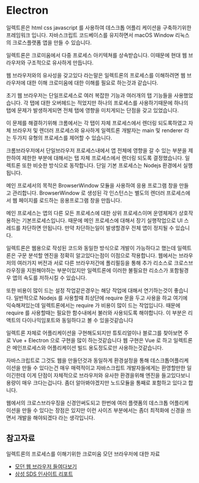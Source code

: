 # Electron

일렉트론은 html css javascript 를 사용하여 데스크톱 어플리 케이션을 구축하기위한 프레임워크 입니다. 자바스크립트 코드베이스를 유지하면서 macOS Window 리눅스의 크로스플랫폼 앱을 만들 수 있습니다. 
  
일렉트론은 크로미움에서 다중 프로세스 아키텍쳐를 상속받습니다. 이때문에 현대 웹 브라우저와 구조적으로 유사하게 만듭니다.
  
웹 브라우저와의 유사성을 갖고있다 라는말은 일렉트론의 프로세스를 이해하려면 웹 브라우저에 대한 이해 크로미움에 대한 이해를 필요로 하는것과 같습니다.
  
초기 웹 브라우저는 단일프로세스로 여러 복잡한 기능과 여러개의 탭 기능들을 사용했었습니다. 각 탭에 대한 오버헤드는 적었지만 하나의 프로세스를 사용하기때문에 하나의 탭에 문제가 발생하게되면 전체 탭에 영향을 미치게되는 단점을 갖고 있었습니다.
  
이 문제를 해결하기위해 크롬에서는 각 탭이 자체 프로세스에서 렌더링 되도록하였고 자체 브라우저 및 렌더러 프로세스와 유사하게 일렉트론 개발자는 main 및 renderer 라는 두가지 유형의 프로세스를 제어할 수 있습니다.
  
크롬브라우저에서 단일브라우저 프로세스내에서 앱 전체에 영향을 갈 수 있는 부분을 제한하여 제한한 부분에 대해서는 탭 자체 프로세스에서 렌더링 되도록 결정했습니다. 일렉트론 또한 비슷한 방식으로 동작합니다. 단일 기본 프로세스는 Nodejs 환경에서 실행됩니다.
  
메인 프로세서의 목적은 BrowserWindow 모듈을 사용하여 응용 프로그램 창을 만들고 관리합니다. BrowserWindow 로 생성된 각 인스턴스는 별도의 렌더러 프로세스에서 웹 페이지를 로드하는 응용프로그램 창을 만듭니다.
  
메인 프로세스는 앱의 다른 모든 프로세스에 대한 상위 프로세스이며 운영체제가 상호작용하는 기본프로세스입니다. 때문에 메인 프로세스에 대해서 장기 실행작업으로 UI 스레드를 차단하면 안됩니다. 만약 차단하는일이 발생할경우 전체 앱이 정지될 수 있습니다.
  
일렉트론은 웹용으로 작성된 코드와 동일한 방식으로 개발이 가능하다고 했는데 일렉트론은 구문 분석할 엔진을 정확히 알고있다는점이 이점으로 작용합니다. 웹에서는 브라우저의 여러가지 버전과 서로 다른 브라우저간에 폴리필등을 통해 추가 리소스로 크로스브라우징을 지원해야하는 부분이있지만 일렉트론에 이러한 불필요한 리소스가 포함될경우 앱의 속도를 저하시킬 수 있습니다.
  
또한 비용이 많이 드는 설정 작업같은경우는 해당 작업에 대해서 연기하는것이 좋습니다. 일반적으로 Nodejs 를 사용할때 최상단에 require 문을 두고 사용을 하교 여기에 익숙해져있는데 일렉트론에서는 require 가 비용이 많이 드는 작업입니다. 때문에 require 를 사용할때는 필요한 함수내에서 불러와 사용되도록 해야합니다. 이 부분은 리액트의 다이나믹임포트와 동일하다고 볼 수 있을것같습니다

일렉트론 자체로 어플리케이션을 구현해도되지만 튜토리얼이나 블로그를 찾아보면 주로 Vue + Electron 으로 구현을 많이 하는것같습니다 웹 구현은 Vue 로 하고 일렉트론은 메인프로세스와 어플리케이션 빌드 용도정도로만 사용하는것같습니다.
  
자바스크립트로 그것도 웹을 만들던것과 동일하게 환경설정을 통해 데스크톱어플리케이션을 만들 수 있다는건 매우 매력적이고 자바스크립트 개발자들에게는 환영할만한 일이긴한데 이게 단점이 자체적으로 브라우저와 유사한 환경을위해 엔진을 들고있다보니 용량이 매우 크다는겁니다. 좀더 알아봐야겠지만 노드모듈을 통째로 포함하고 있다고 합니다. 
  
웹에서의 크로스브라우징을 신경안써도되고 한번에 여러 플랫폼의 데스크톱 어플리케이션을 만들 수 있다는 장점은 있지만 이런 사이즈 부분에서는 좀더 최적화에 신경을 쓰면서 개발을 해야되겠다 라는 생각입니다. 

## 참고자료
일렉트론의 프로세스를 이해기위한 크로미움 모던 브라우저에 대한 자료
- [모던 웹 브라우저 들여다보기](https://developers.google.com/web/updates/2018/09/inside-browser-part1)
- [삼성 SDS 인사이트 리포트](https://www.samsungsds.com/kr/insights/1239178_4627.html)